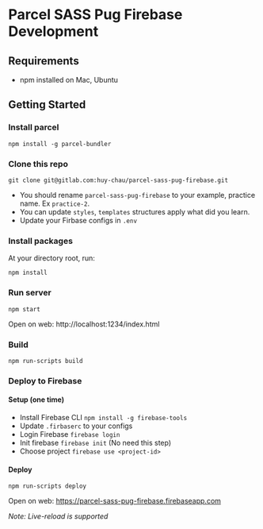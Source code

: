 # Parcel SASS Pug Firebase Development

## Requirements

- npm installed on Mac, Ubuntu

## Getting Started

### Install parcel
```
npm install -g parcel-bundler
```

### Clone this repo
```
git clone git@gitlab.com:huy-chau/parcel-sass-pug-firebase.git
```

- You should rename `parcel-sass-pug-firebase` to your example, practice name. Ex `practice-2`.
- You can update `styles`, `templates` structures apply what did you learn.
- Update your Firbase configs in `.env`

### Install packages

At your directory root, run:
```
npm install
```

### Run server
```
npm start
```

Open on web: http://localhost:1234/index.html

### Build
```
npm run-scripts build
```

### Deploy to Firebase

#### Setup (one time)
- Install Firebase CLI `npm install -g firebase-tools`
- Update `.firbaserc` to your configs
- Login  Firebase `firebase login`
- Init firebase `firebase init` (No need this step)
- Choose project `firebase use <project-id>`

#### Deploy
```
npm run-scripts deploy
```

Open on web: https://parcel-sass-pug-firebase.firebaseapp.com

*Note: Live-reload is supported*
